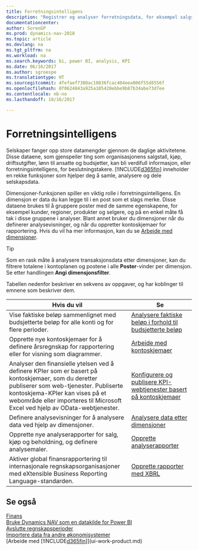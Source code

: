 ```yaml
---
title: Forretningsintelligens
description: "Registrer og analyser forretningsdata, for eksempel salgstall, kjøp, driftsutgifter, lønn til ansatte og budsjetter, som kan være verdifull informasjon for forretningsintelligens eller beslutningstaking."
documentationcenter: 
author: SorenGP
ms.prod: dynamics-nav-2018
ms.topic: article
ms.devlang: na
ms.tgt_pltfrm: na
ms.workload: na
ms.search.keywords: bi, power BI, analysis, KPI
ms.date: 06/16/2017
ms.author: sgroespe
ms.translationtype: HT
ms.sourcegitcommit: 4fefaef7380ac10836fcac404eea006f55d8556f
ms.openlocfilehash: 0f0624843a925a105420ebbe9b87b34abe73d7ee
ms.contentlocale: nb-no
ms.lasthandoff: 10/16/2017

---
```

# <a name="business-intelligence"></a>Forretningsintelligens
Selskaper fanger opp store datamengder gjennom de daglige aktivitetene. Disse dataene, som gjenspeiler ting som organisasjonens salgstall, kjøp, driftsutgifter, lønn til ansatte og budsjetter, kan bli verdifull informasjon, eller forretningsintelligens, for beslutningstakere. [!INCLUDE[d365fin](includes/d365fin_md.md)] inneholder en rekke funksjoner som hjelper deg å samle, analysere og dele selskapsdata.

Dimensjoner-funksjonen spiller en viktig rolle i forretningsintelligens. En dimensjon er data du kan legge til i en post som et slags merke. Disse dataene brukes til å gruppere poster med de samme egenskapene, for eksempel kunder, regioner, produkter og selgere, og på en enkel måte få tak i disse gruppene i analyser. Blant annet bruker du dimensjoner når du definerer analysevisninger, og når du oppretter kontoskjemaer for rapportering. Hvis du vil ha mer informasjon, kan du se [Arbeide med dimensjoner](finance-dimensions.md).

> [!TIP]
> Som en rask måte å analysere transaksjonsdata etter dimensjoner, kan du filtrere totalene i kontoplanen og postene i alle **Poster**-vinder per dimensjon. Se etter handlingen **Angi dimensjonsfilter**.  

Tabellen nedenfor beskriver en sekvens av oppgaver, og har koblinger til emnene som beskriver dem.  

| Hvis du vil | Se |
| --- | --- |
|Vise faktiske beløp sammenlignet med budsjetterte beløp for alle konti og for flere perioder.|[Analysere faktiske beløp i forhold til budsjetterte beløp](bi-how-analyze-actual-versus-budget.md)|
|Opprette nye kontoskjemaer for å definere årsregnskap for rapportering eller for visning som diagrammer.|[Arbeide med kontoskjemaer](bi-how-work-account-schedule.md)|
|Analyser den finansielle ytelsen ved å definere KPIer som er basert på kontoskjemaer, som du deretter publiserer som web-tjenester. Publiserte kontoskjema-KPIer kan vises på et webområde eller importeres til Microsoft Excel ved hjelp av OData-webtjenester.|[Konfigurere og publisere KPI-webtjenester basert på kontoskjemaer](bi-how-to-set-up-and-publish-kpi-web-services-based-on-account-schedules.md)|
|Definere analysevisninger for å analysere data ved hjelp av dimensjoner.|[Analysere data etter dimensjoner](bi-how-analyze-data-dimension.md)|
|Opprette nye analyserapporter for salg, kjøp og beholdning, og definere analysemaler.|[Opprette analyserapporter](bi-how-create-analysis-views-reports.md)|
|Aktiver global finansrapportering til internasjonale regnskapsorganisasjoner med eXtensible Business Reporting Language-standarden.|[Opprette rapporter med XBRL](bi-create-reports-with-xbrl.md)|

## <a name="see-also"></a>Se også
[Finans](finance.md)    
[Bruke Dynamics NAV som en datakilde for Power BI](across-how-use-financials-data-source-powerbi.md)  
[Avslutte regnskapsperioder](year-close-years-periods.md)  
[Importere data fra andre økonomisystemer](upload-data.md)  
[Arbeide med [!INCLUDE[d365fin](includes/d365fin_md.md)]](ui-work-product.md)

